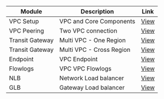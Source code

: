 
 | Module | Description | Link |
 |--------|-------------|------|
 | VPC Setup | VPC and Core Components | [View](https://github.com/vijaynbec/VijayN_CloudPractical/tree/main/06.AWS%20Networking%20Components/1.VPC%20and%20Core%20Components) |
| VPC Peering | Two VPC connection | [View](https://github.com/vijaynbec/VijayN_CloudPractical/tree/main/06.AWS%20Networking%20Components/1.VPC%20and%20Core%20Components) |
| Transit Gateway | Multi VPC - One Region | [View](https://github.com/vijaynbec/VijayN_CloudPractical/tree/main/06.AWS%20Networking%20Components/3.Transit%20Gateway%20-%20Multi%20VPC%20-%20One%20Region) |
| Transit Gateway | Multi VPC - Cross Region | [View](https://github.com/vijaynbec/VijayN_CloudPractical/tree/main/06.AWS%20Networking%20Components/4.Transit%20Gateway%20-%20Cross%20Region) |
| Endpoint | VPC Endpoint | [View](https://github.com/vijaynbec/VijayN_CloudPractical/tree/main/06.AWS%20Networking%20Components/5.VPC%20Enpoint) |
| Flowlogs | VPC VPC Flowlogs | [View](https://github.com/vijaynbec/VijayN_CloudPractical/tree/main/06.AWS%20Networking%20Components/6.VPC%20Flowlogs) |
| NLB | Network Load balancer | [View](https://github.com/vijaynbec/VijayN_CloudPractical/tree/main/06.AWS%20Networking%20Components/7.Network%20Load%20Balancer) |
| GLB | Gateway Load balancer | [View](https://github.com/vijaynbec/VijayN_CloudPractical/tree/main/06.AWS%20Networking%20Components/8.Gateway%20Load%20Balancer) |





















